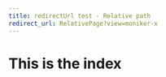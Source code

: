 ```yaml
---
title: redirectUrl test - Relative path
redirect_url: RelativePage?view=moniker-x
---
```


# This is the index
